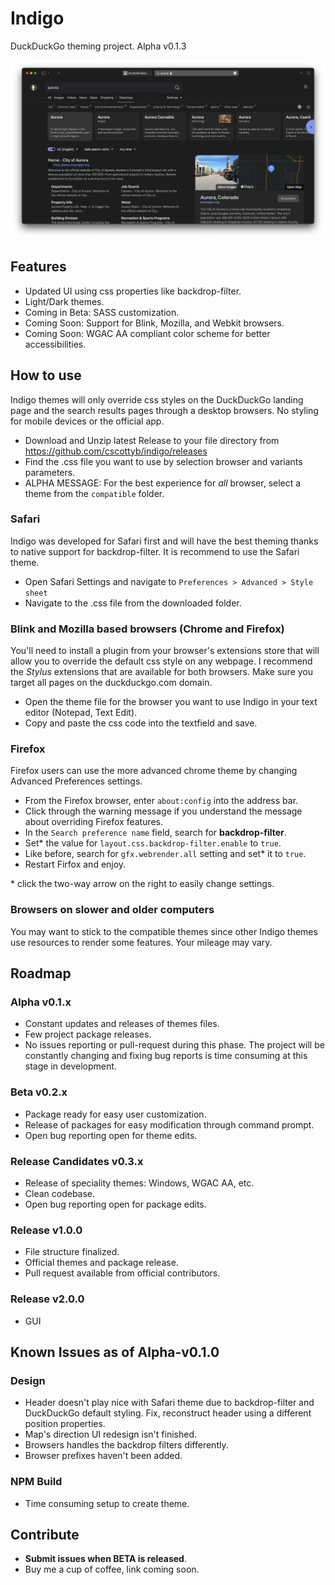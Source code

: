 # Indigo

DuckDuckGo theming project. Alpha v0.1.3



![screenshot](./src/assets/screenshot.png)

## Features
- Updated UI using css properties like backdrop-filter.
- Light/Dark themes.
- Coming in Beta: SASS customization.
- Coming Soon: Support for Blink, Mozilla, and Webkit browsers.
- Coming Soon: WGAC AA compliant color scheme for better accessibilities.


## How to use
Indigo themes will only override css styles on the DuckDuckGo landing page and the search results pages through a desktop browsers. No styling for mobile devices or the official app.

- Download and Unzip latest Release to your file directory from https://github.com/cscottyb/indigo/releases
- Find the .css file you want to use by selection browser and variants parameters.
- ALPHA MESSAGE: For the best experience for *all* browser, select a theme from the `compatible` folder.   

### Safari
Indigo was developed for Safari first and will have the best theming thanks to native support for backdrop-filter. It is recommend to use the Safari theme.
- Open Safari Settings and navigate to `Preferences > Advanced > Style sheet`
- Navigate to the .css file from the downloaded folder.

### Blink and Mozilla based browsers (Chrome and Firefox)
You'll need to install a plugin from your browser's extensions store that will allow you to override the default css style on any webpage. I recommend the *Stylus* extensions that are available for both browsers. Make sure you target all pages on the duckduckgo.com domain.
- Open the theme file for the browser you want to use Indigo in your text editor (Notepad, Text Edit).
- Copy and paste the css code into the textfield and save.

### Firefox
Firefox users can use the more advanced chrome theme by changing Advanced Preferences settings.
- From the Firefox browser, enter `about:config` into the address bar.
- Click through the warning message if you understand the message about overriding Firefox features.
- In the `Search preference name` field, search for **backdrop-filter**.
- Set* the value for `layout.css.backdrop-filter.enable` to `true`.
- Like before, search for `gfx.webrender.all` setting and set* it to `true`.
- Restart Firfox and enjoy.

\* click the two-way arrow on the right to easily change settings.

### Browsers on slower and older computers
You may want to stick to the compatible themes since other Indigo themes use resources to render some features. Your mileage may vary.




## Roadmap
### Alpha v0.1.x
- Constant updates and releases of themes files.
- Few project package releases.
- No issues reporting or pull-request during this phase. The project will be constantly changing and fixing bug reports is time consuming at this stage in development.

### Beta v0.2.x
- Package ready for easy user customization.  
- Release of packages for easy modification through command prompt.
- Open bug reporting open for theme edits.

### Release Candidates v0.3.x
- Release of speciality themes: Windows, WGAC AA, etc.
- Clean codebase.
- Open bug reporting open for package edits.

### Release v1.0.0
- File structure finalized.
- Official themes and package release.    
- Pull request available from official contributors.

### Release v2.0.0
- GUI

## Known Issues as of Alpha-v0.1.0
### Design
- Header doesn't play nice with Safari theme due to backdrop-filter and DuckDuckGo default styling. Fix, reconstruct header using a different position properties.
- Map's direction UI redesign isn't finished.
- Browsers handles the backdrop filters differently.
- Browser prefixes haven't been added.


### NPM Build
- Time consuming setup to create theme.


## Contribute
- **Submit issues when BETA is released**.
- Buy me a cup of coffee, link coming soon.
